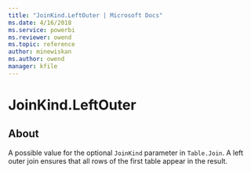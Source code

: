 ```yaml
---
title: "JoinKind.LeftOuter | Microsoft Docs"
ms.date: 4/16/2018
ms.service: powerbi
ms.reviewer: owend
ms.topic: reference
author: minewiskan
ms.author: owend
manager: kfile
---
```

# JoinKind.LeftOuter
## About
A possible value for the optional <code>JoinKind</code> parameter in <code>Table.Join</code>. A left outer join ensures that all rows of the first table appear in the result.

